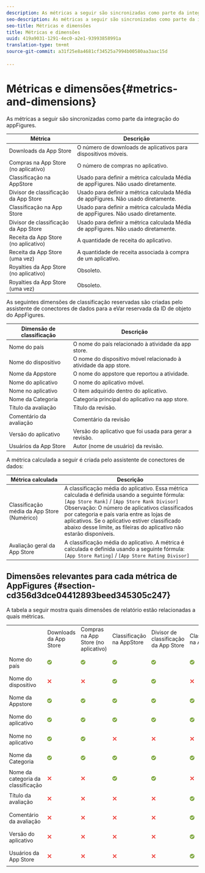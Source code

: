```yaml
---
description: As métricas a seguir são sincronizadas como parte da integração do appFigures.
seo-description: As métricas a seguir são sincronizadas como parte da integração do appFigures.
seo-title: Métricas e dimensões
title: Métricas e dimensões
uuid: 419a9031-1291-4ec0-a2e1-93993858991a
translation-type: tm+mt
source-git-commit: a31f25e8a4681cf34525a7994b00580aa3aac15d

---
```



# Métricas e dimensões{#metrics-and-dimensions}

As métricas a seguir são sincronizadas como parte da integração do appFigures.

| Métrica | Descrição |
|---|---|
| Downloads da App Store | O número de downloads de aplicativos para dispositivos móveis. |
| Compras na App Store (no aplicativo) | O número de compras no aplicativo. |
| Classificação na AppStore | Usado para definir a métrica calculada Média de appFigures. Não usado diretamente. |
| Divisor de classificação da App Store | Usado para definir a métrica calculada Média de appFigures. Não usado diretamente. |
| Classificação na App Store | Usado para definir a métrica calculada Média de appFigures. Não usado diretamente. |
| Divisor de classificação da App Store | Usado para definir a métrica calculada Média de appFigures. Não usado diretamente. |
| Receita da App Store (no aplicativo) | A quantidade de receita do aplicativo. |
| Receita da App Store (uma vez) | A quantidade de receita associada à compra de um aplicativo. |
| Royalties da App Store (no aplicativo) | Obsoleto. |
| Royalties da App Store (uma vez) | Obsoleto. |

As seguintes dimensões de classificação reservadas são criadas pelo assistente de conectores de dados para a eVar reservada da ID de objeto do AppFigures.

| Dimensão de classificação | Descrição |
|---|---|
| Nome do país | O nome do país relacionado à atividade da app store. |
| Nome do dispositivo | O nome do dispositivo móvel relacionado à atividade da app store. |
| Nome da Appstore | O nome do appstore que reportou a atividade. |
| Nome do aplicativo | O nome do aplicativo móvel. |
| Nome no aplicativo | O item adquirido dentro do aplicativo. |
| Nome da Categoria | Categoria principal do aplicativo na app store. |
| Título da avaliação | Título da revisão. |
| Comentário da avaliação | Comentário da revisão |
| Versão do aplicativo | Versão do aplicativo que foi usada para gerar a revisão. |
| Usuários da App Store | Autor (nome de usuário) da revisão. |

A métrica calculada a seguir é criada pelo assistente de conectores de dados:

| Métrica calculada | Descrição |
|--- |--- |
| Classificação média da App Store (Numérico) | A classificação média do aplicativo. Essa métrica calculada é definida usando a seguinte fórmula:   `[App Store Rank]` / `[App Store Rank Divisor]` <br> Observação:  O número de aplicativos classificados por categoria e país varia entre as lojas de aplicativos. Se o aplicativo estiver classificado abaixo desse limite, as fileiras do aplicativo não estarão disponíveis. |
| Avaliação geral da App Store | A classificação média do aplicativo. A métrica é calculada e definida usando a seguinte fórmula:  `[App Store Rating]` / `[App Store Rating Divisor]` |

## Dimensões relevantes para cada métrica de AppFigures {#section-cd356d3dce04412893beed345305c247}

A tabela a seguir mostra quais dimensões de relatório estão relacionadas a quais métricas.

<table id="table_B9CF57EABE22449FBF1963E3F105E702"> 
 <tbody> 
  <tr> 
   <td> </td> 
   <td> Downloads da App Store </td> 
   <td> Compras na App Store (no aplicativo) </td> 
   <td> Classificação na AppStore </td> 
   <td> Divisor de classificação da App Store </td> 
   <td> Classificação na App Store </td> 
   <td> Divisor de classificação da App Store </td> 
   <td> Receita da App Store (no aplicativo) </td> 
   <td> Receita da App Store (único) </td> 
   <td> Classificação méd. da App Store </td> 
   <td> Classificações médias da App Store </td> 
  </tr> 
  <tr> 
   <td> Nome do país </td> 
   <td> <p> <img id="image_8EBB60CD948E4C3D8424D563CABF8A8F" src="assets/AlertApprove_Illustrative.png" /> </p> </td> 
   <td> <p> <img id="image_EBCE0E037E0B4B399D287BA1BEBCF9C8" src="assets/AlertApprove_Illustrative.png" /> </p> </td> 
   <td> <p> <img id="image_4D52180A493C43D2866261C040FD617B" src="assets/AlertApprove_Illustrative.png" /> </p> </td> 
   <td> <p> <img id="image_44A3C7383AF847E3B04B419E7470A475" src="assets/AlertApprove_Illustrative.png" /> </p> </td> 
   <td> <p> <img id="image_69AEB1DA1A6C412B8A034E74591A022C" src="assets/AlertApprove_Illustrative.png" /> </p> </td> 
   <td> <p> <img id="image_6418CFE0C305440288E3F0A26B63A311" src="assets/AlertApprove_Illustrative.png" /> </p> </td> 
   <td> <p> <img id="image_794AD42792D740D1B6E17B31ACF8D627" src="assets/AlertApprove_Illustrative.png" /> </p> </td> 
   <td> <p> <img id="image_A869F470F5FB454B9EABA1C8FF7508B5" src="assets/AlertApprove_Illustrative.png" /> </p> </td> 
   <td> <p> <img id="image_0625B254252B4DCE944499D27588320B" src="assets/AlertApprove_Illustrative.png" /> </p> </td> 
   <td> <p> <img id="image_6E71CB8EEFBC41C2AE180FB6A3E8874C" src="assets/AlertApprove_Illustrative.png" /> </p> </td> 
  </tr> 
  <tr> 
   <td> Nome do dispositivo </td> 
   <td> <p> <img id="image_9693598D852F4DE1A3D59AF06C5F3DBA" src="assets/ClearXRed_Illustrative.png" /> </p> </td> 
   <td> <p> <img id="image_ADD21EF2E6304797B0C7AFCB8008AAE6" src="assets/ClearXRed_Illustrative.png" /> </p> </td> 
   <td> <p> <img id="image_D62BCDF5691645498A2F277C5DC44060" src="assets/AlertApprove_Illustrative.png" /> </p> </td> 
   <td> <p> <img id="image_75610F3EF1F3439FB519AB96DD531B58" src="assets/AlertApprove_Illustrative.png" /> </p> </td> 
   <td> <p> <img id="image_E77543DD9FDA4E718187A5E2005B3EE4" src="assets/ClearXRed_Illustrative.png" /> </p> </td> 
   <td> <p> <img id="image_B705A151F87A4657B3D7315A8A471D3E" src="assets/ClearXRed_Illustrative.png" /> </p> </td> 
   <td> <p> <img id="image_03F6AA1281C94BDFB77D14D5C87267A1" src="assets/ClearXRed_Illustrative.png" /> </p> </td> 
   <td> <p> <img id="image_AF56149715B7472F8D458123EF213529" src="assets/ClearXRed_Illustrative.png" /> </p> </td> 
   <td> <p> <img id="image_1DF9CCCD41824D508240F049D1EB64F0" src="assets/AlertApprove_Illustrative.png" /> </p> </td> 
   <td> <p> <img id="image_6E5B220C71CD47CEBB9CE65FB42CC692" src="assets/ClearXRed_Illustrative.png" /> </p> </td> 
  </tr> 
  <tr> 
   <td> Nome da Appstore </td> 
   <td> <p> <img id="image_B0382AE2E0A44D8BBB373E95061C96B7" src="assets/AlertApprove_Illustrative.png" /> </p> </td> 
   <td> <p> <img id="image_653EE4DADF644E329EB948051AF511CC" src="assets/AlertApprove_Illustrative.png" /> </p> </td> 
   <td> <p> <img id="image_16E4236EAAC64FC4872603974E61417B" src="assets/AlertApprove_Illustrative.png" /> </p> </td> 
   <td> <p> <img id="image_047DA686AD9C4E11A7146E029A12DCF8" src="assets/AlertApprove_Illustrative.png" /> </p> </td> 
   <td> <p> <img id="image_D866071B94A845D59400FCCC014D5E42" src="assets/AlertApprove_Illustrative.png" /> </p> </td> 
   <td> <p> <img id="image_887E8B9DFB7E4689967F91F2F7B172C5" src="assets/AlertApprove_Illustrative.png" /> </p> </td> 
   <td> <p> <img id="image_54185F7AB4B34352BEA4E81B658A0593" src="assets/AlertApprove_Illustrative.png" /> </p> </td> 
   <td> <p> <img id="image_7F818D1F947049CBB91D2D672591C616" src="assets/AlertApprove_Illustrative.png" /> </p> </td> 
   <td> <p> <img id="image_0ACD2CF6E6DA4F4AA5FC3FF0C64D1092" src="assets/AlertApprove_Illustrative.png" /> </p> </td> 
   <td> <p> <img id="image_2D179B9724B945DB964EA42288431EEB" src="assets/AlertApprove_Illustrative.png" /> </p> </td> 
  </tr> 
  <tr> 
   <td> Nome do aplicativo </td> 
   <td> <p> <img id="image_241BAE06E2FD422C9DF81457B425BFB6" src="assets/AlertApprove_Illustrative.png" /> </p> </td> 
   <td> <p> <img id="image_ACFE6C13353B4688903066F7828715B0" src="assets/AlertApprove_Illustrative.png" /> </p> </td> 
   <td> <p> <img id="image_5E99AF2FC30E4AFFA5FFBC1EABDA0682" src="assets/AlertApprove_Illustrative.png" /> </p> </td> 
   <td> <p> <img id="image_6B205D0239D74325B1F47640743529BC" src="assets/AlertApprove_Illustrative.png" /> </p> </td> 
   <td> <p> <img id="image_92B066D854B74AFA908289A95316C15C" src="assets/AlertApprove_Illustrative.png" /> </p> </td> 
   <td> <p> <img id="image_FB835DD42AD146D69EF600FEA049C235" src="assets/AlertApprove_Illustrative.png" /> </p> </td> 
   <td> <p> <img id="image_8309721F0B0940BFBA298074EB196741" src="assets/AlertApprove_Illustrative.png" /> </p> </td> 
   <td> <p> <img id="image_45850D6E433E46329CE75240D7DBA9C7" src="assets/AlertApprove_Illustrative.png" /> </p> </td> 
   <td> <p> <img id="image_D449ABDA00F347DBABDB1FF9E038D757" src="assets/AlertApprove_Illustrative.png" /> </p> </td> 
   <td> <p> <img id="image_A3ABC80FB852406D9593F89DE7C3DBFD" src="assets/AlertApprove_Illustrative.png" /> </p> </td> 
  </tr> 
  <tr> 
   <td> Nome no aplicativo </td> 
   <td> <p> <img id="image_4BC8937C23A24BDCB760841BF8C02E29" src="assets/AlertApprove_Illustrative.png" /> </p> </td> 
   <td> <p> <img id="image_68B43745C8284A44BA589825CAC9DABE" src="assets/AlertApprove_Illustrative.png" /> </p> </td> 
   <td> <p> <img id="image_A107ECAE1D154976A2FF9A8AB5746377" src="assets/ClearXRed_Illustrative.png" /> </p> </td> 
   <td> <p> <img id="image_A070A5C7C8BA4D349215166D340EC7D6" src="assets/ClearXRed_Illustrative.png" /> </p> </td> 
   <td> <p> <img id="image_A3A0484F09A04FD496DFB92843298314" src="assets/ClearXRed_Illustrative.png" /> </p> </td> 
   <td> <p> <img id="image_68553508E2044D02BA01B835AA78D299" src="assets/ClearXRed_Illustrative.png" /> </p> </td> 
   <td> <p> <img id="image_DCD04C6D920941E49140D5D3BA226CCD" src="assets/AlertApprove_Illustrative.png" /> </p> </td> 
   <td> <p> <img id="image_CB0BC4621CF04C0BBF889D54B444B476" src="assets/AlertApprove_Illustrative.png" /> </p> </td> 
   <td> <p> <img id="image_FB0F885DE39248CE8B005E6244D1C7CB" src="assets/ClearXRed_Illustrative.png" /> </p> </td> 
   <td> <p> <img id="image_05EA7B1C23CF498F80FABCAA6DE60690" src="assets/ClearXRed_Illustrative.png" /> </p> </td> 
  </tr> 
  <tr> 
   <td> Nome da Categoria </td> 
   <td> <p> <img id="image_8C47AD4194424FFB914F54C0126AEF43" src="assets/AlertApprove_Illustrative.png" /> </p> </td> 
   <td> <p> <img id="image_B5D041A22DFC403C94C72DF5EF08E14F" src="assets/AlertApprove_Illustrative.png" /> </p> </td> 
   <td> <p> <img id="image_2B941D0DB17A4E7D80B45B8F465029D2" src="assets/AlertApprove_Illustrative.png" /> </p> </td> 
   <td> <p> <img id="image_43DF1EF23C2B40C18875A18183F5FE8A" src="assets/AlertApprove_Illustrative.png" /> </p> </td> 
   <td> <p> <img id="image_A5AF5ACC34224AE89B62ECFC55598A1B" src="assets/AlertApprove_Illustrative.png" /> </p> </td> 
   <td> <p> <img id="image_030EDB332C25407AAF6C2513985C341A" src="assets/AlertApprove_Illustrative.png" /> </p> </td> 
   <td> <p> <img id="image_E240E73760404E16BD2D16F534F17E15" src="assets/AlertApprove_Illustrative.png" /> </p> </td> 
   <td> <p> <img id="image_9AECEFA8C26B4B0983A147C97C0BB979" src="assets/AlertApprove_Illustrative.png" /> </p> </td> 
   <td> <p> <img id="image_ECEA5EC6748C42BB8D45E2A92E2E2AF4" src="assets/AlertApprove_Illustrative.png" /> </p> </td> 
   <td> <p> <img id="image_0AB07EC4A8DD4D779DE98E9390844C8A" src="assets/AlertApprove_Illustrative.png" /> </p> </td> 
  </tr> 
  <tr> 
   <td> Nome da categoria da classificação </td> 
   <td> <p> <img id="image_33D8D6D036BF4B909221E39F82C01A21" src="assets/ClearXRed_Illustrative.png" /> </p> </td> 
   <td> <p> <img id="image_F207CD0E239D4834A4C6F505F036D841" src="assets/ClearXRed_Illustrative.png" /> </p> </td> 
   <td> <p> <img id="image_FACCCD4BFBA24D9394B4E0040DD18A20" src="assets/AlertApprove_Illustrative.png" /> </p> </td> 
   <td> <p> <img id="image_1BB5E96D702A4CF4B0BE823D50E3E65F" src="assets/AlertApprove_Illustrative.png" /> </p> </td> 
   <td> <p> <img id="image_C632BE62B419464D902A5AB2A318BA0A" src="assets/ClearXRed_Illustrative.png" /> </p> </td> 
   <td> <p> <img id="image_014FF031A2AA46CABB77F94682FA7A2A" src="assets/ClearXRed_Illustrative.png" /> </p> </td> 
   <td> <p> <img id="image_7583EB32DB3E4F538F9C917022A9EE3E" src="assets/ClearXRed_Illustrative.png" /> </p> </td> 
   <td> <p> <img id="image_42124627B05E4FD1B1417728C650E833" src="assets/ClearXRed_Illustrative.png" /> </p> </td> 
   <td> <p> <img id="image_B43E92367B9D40DFA7C2DBEDF0DF709C" src="assets/AlertApprove_Illustrative.png" /> </p> </td> 
   <td> <p> <img id="image_6CDA126F236B4040A5C1C56BE0C2909C" src="assets/ClearXRed_Illustrative.png" /> </p> </td> 
  </tr> 
  <tr> 
   <td> Título da avaliação </td> 
   <td> <p> <img id="image_50BD0F2F2C4F4AFBA89781A7AE171A91" src="assets/ClearXRed_Illustrative.png" /> </p> </td> 
   <td> <p> <img id="image_53B9B3711C774785B6149B6BD088C112" src="assets/ClearXRed_Illustrative.png" /> </p> </td> 
   <td> <p> <img id="image_903D16BB646E4A9C98B2B04F0DB6A421" src="assets/ClearXRed_Illustrative.png" /> </p> </td> 
   <td> <p> <img id="image_B8F0706BCE1A4BCD8760AE10988F9E54" src="assets/ClearXRed_Illustrative.png" /> </p> </td> 
   <td> <p> <img id="image_0867FAEC30B945ED98228EB1F344D571" src="assets/AlertApprove_Illustrative.png" /> </p> </td> 
   <td> <p> <img id="image_1ABFB97246ED4E2E9CFD88F0822919FE" src="assets/AlertApprove_Illustrative.png" /> </p> </td> 
   <td> <p> <img id="image_90BC551172E64D39A87432CFB71FF676" src="assets/ClearXRed_Illustrative.png" /> </p> </td> 
   <td> <p> <img id="image_212FBB21F4D1499282EAB2B5EC07C6E4" src="assets/ClearXRed_Illustrative.png" /> </p> </td> 
   <td> <p> <img id="image_2C1506DE4D64409EBD3EF31E6DA485E5" src="assets/ClearXRed_Illustrative.png" /> </p> </td> 
   <td> <p> <img id="image_C06F1597D1A147E7B7DE53FD90023C57" src="assets/AlertApprove_Illustrative.png" /> </p> </td> 
  </tr> 
  <tr> 
   <td> Comentário da avaliação </td> 
   <td> <p> <img id="image_3B34008198EC4E5EBB55E1B31CD3CBAA" src="assets/ClearXRed_Illustrative.png" /> </p> </td> 
   <td> <p> <img id="image_A5FD916CAA2841039691E70E66D66A2C" src="assets/ClearXRed_Illustrative.png" /> </p> </td> 
   <td> <p> <img id="image_7883A267FB3C490A89673E5BE6C7EBCE" src="assets/ClearXRed_Illustrative.png" /> </p> </td> 
   <td> <p> <img id="image_A21722AED1564294B9AFE89370756528" src="assets/ClearXRed_Illustrative.png" /> </p> </td> 
   <td> <p> <img id="image_173ADA32130F40649ED0CD03C7935B91" src="assets/AlertApprove_Illustrative.png" /> </p> </td> 
   <td> <p> <img id="image_3A30C8104E70445FB5A7BBFAF9E98BEF" src="assets/AlertApprove_Illustrative.png" /> </p> </td> 
   <td> <p> <img id="image_596819D2B9F24DA1B4312B0E5A5A0728" src="assets/ClearXRed_Illustrative.png" /> </p> </td> 
   <td> <p> <img id="image_DE6BF1BE82C4429D98FD86D227B0BCB2" src="assets/ClearXRed_Illustrative.png" /> </p> </td> 
   <td> <p> <img id="image_4EEAD9A625BA4040824D91389E024156" src="assets/ClearXRed_Illustrative.png" /> </p> </td> 
   <td> <p> <img id="image_A8D01D34BFE1440680019DDC7FCDAA5F" src="assets/AlertApprove_Illustrative.png" /> </p> </td> 
  </tr> 
  <tr> 
   <td> Versão do aplicativo </td> 
   <td> <p> <img id="image_71B97577BF154133A0D6DA760626BE33" src="assets/ClearXRed_Illustrative.png" /> </p> </td> 
   <td> <p> <img id="image_162DCDF090D24B90BC2B0D07121DC7B5" src="assets/ClearXRed_Illustrative.png" /> </p> </td> 
   <td> <p> <img id="image_E4D34F55823A4E21985E7250C4424F75" src="assets/ClearXRed_Illustrative.png" /> </p> </td> 
   <td> <p> <img id="image_8E425640005849E78D6C5CFF1063D14C" src="assets/ClearXRed_Illustrative.png" /> </p> </td> 
   <td> <p> <img id="image_4F49D5079EF342D1B16F739C9D65707C" src="assets/AlertApprove_Illustrative.png" /> </p> </td> 
   <td> <p> <img id="image_61D143B5D1884CFC90330E70DA904F17" src="assets/AlertApprove_Illustrative.png" /> </p> </td> 
   <td> <p> <img id="image_E2EDE6E6FA984D1B8CDA06513A08214F" src="assets/ClearXRed_Illustrative.png" /> </p> </td> 
   <td> <p> <img id="image_2DC925BC1B9B42EBBDA6E47EFB8E09A2" src="assets/ClearXRed_Illustrative.png" /> </p> </td> 
   <td> <p> <img id="image_3E3B46581CF54715B9003356FA957EF5" src="assets/ClearXRed_Illustrative.png" /> </p> </td> 
   <td> <p> <img id="image_58044643FFD44CD1A31370F1D41DEEE3" src="assets/AlertApprove_Illustrative.png" /> </p> </td> 
  </tr> 
  <tr> 
   <td> Usuários da App Store </td> 
   <td> <p> <img id="image_9B14F4DC100644AFB2BA201C1BD09BD7" src="assets/ClearXRed_Illustrative.png" /> </p> </td> 
   <td> <p> <img id="image_EDF0CCE6E744429EB5E2C7A0DC8893EC" src="assets/ClearXRed_Illustrative.png" /> </p> </td> 
   <td> <p> <img id="image_2CCE0C5058BE4919A8FC5989D83D9121" src="assets/ClearXRed_Illustrative.png" /> </p> </td> 
   <td> <p> <img id="image_01200B415592490F900CD51D0F3BBE10" src="assets/ClearXRed_Illustrative.png" /> </p> </td> 
   <td> <p> <img id="image_71C2B3965AB74E84AEC719EE2DA2FC12" src="assets/AlertApprove_Illustrative.png" /> </p> </td> 
   <td> <p> <img id="image_880C04EAC24746CF8B18F3F3D715548E" src="assets/AlertApprove_Illustrative.png" /> </p> </td> 
   <td> <p> <img id="image_2ABB2BA834A24631B1D865054973C909" src="assets/ClearXRed_Illustrative.png" /> </p> </td> 
   <td> <p> <img id="image_8C5758B51B654E9BB32F630324012124" src="assets/ClearXRed_Illustrative.png" /> </p> </td> 
   <td> <p> <img id="image_10827165DACD4B7390754547ED388F4D" src="assets/ClearXRed_Illustrative.png" /> </p> </td> 
   <td> <p> <img id="image_EC1A421DE7FA4069A2D8ED9C8CBA609A" src="assets/AlertApprove_Illustrative.png" /> </p> </td> 
  </tr> 
 </tbody> 
</table>

